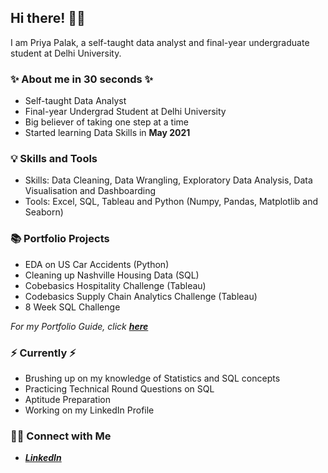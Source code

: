 ## Hi there! 🙋‍♀️

I am Priya Palak, a self-taught data analyst and final-year undergraduate student at Delhi University.

### ✨ About me in 30 seconds ✨

 - Self-taught Data Analyst
 - Final-year Undergrad Student at Delhi University
 - Big believer of taking one step at a time
 - Started learning Data Skills in **May 2021**


### 💡 Skills and Tools

- Skills: Data Cleaning, Data Wrangling, Exploratory Data Analysis, Data Visualisation and Dashboarding 
- Tools: Excel, SQL, Tableau and Python (Numpy, Pandas, Matplotlib and Seaborn)

### 📚 Portfolio Projects

- EDA on US Car Accidents (Python)
- Cleaning up Nashville Housing Data (SQL)
- Cobebasics Hospitality Challenge (Tableau)
- Codebasics Supply Chain Analytics Challenge (Tableau)
- 8 Week SQL Challenge

*For my Portfolio Guide, click* ***[here]()***

### ⚡️ Currently ⚡️

- Brushing up on my knowledge of Statistics and SQL concepts
- Practicing Technical Round Questions on SQL
- Aptitude Preparation
- Working on my LinkedIn Profile

### 🙌🏻 Connect with Me

-  ***[LinkedIn](https://www.linkedin.com/in/priya-palak/)***

  




